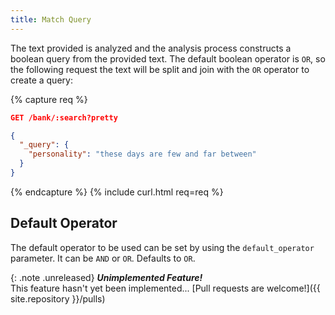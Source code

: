 ```yaml
---
title: Match Query
---
```


The text provided is analyzed and the analysis process constructs a boolean
query from the provided text. The default boolean operator is `OR`, so the
following request the text will be split and join with the `OR` operator to
create a query:

{% capture req %}

```json
GET /bank/:search?pretty

{
  "_query": {
    "personality": "these days are few and far between"
  }
}
```
{% endcapture %}
{% include curl.html req=req %}


## Default Operator

The default operator to be used can be set by using the `default_operator`
parameter. It can be `AND` or `OR`. Defaults to `OR`.

{: .note .unreleased}
**_Unimplemented Feature!_**<br>
This feature hasn't yet been implemented...
[Pull requests are welcome!]({{ site.repository }}/pulls)

